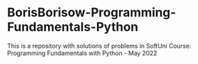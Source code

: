 # BorisBorisow-Programming-Fundamentals-Python
This is a repository with solutions of problems in SoftUni Course: Programming Fundamentals with Python - May 2022 
